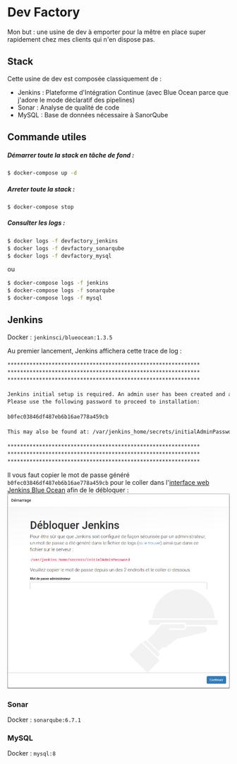 # Dev Factory

Mon but : une usine de dev à emporter pour la mêtre en place super rapidement chez mes clients qui n'en dispose pas.


## Stack

Cette usine de dev est composée classiquement de :
- Jenkins : Plateforme d'Intégration Continue (avec Blue Ocean parce que j'adore le mode déclaratif des pipelines)
- Sonar : Analyse de qualité de code
- MySQL : Base de données nécessaire à SanorQube


## Commande utiles

##### Démarrer toute la stack en tâche de fond :
```bash
$ docker-compose up -d
```

##### Arreter toute la stack :
```bash
$ docker-compose stop
```

##### Consulter les logs :
```bash
$ docker logs -f devfactory_jenkins
$ docker logs -f devfactory_sonarqube
$ docker logs -f devfactory_mysql
```
ou
```bash
$ docker-compose logs -f jenkins
$ docker-compose logs -f sonarqube
$ docker-compose logs -f mysql
```

## Jenkins
Docker : `jenkinsci/blueocean:1.3.5`

Au premier lancement, Jenkins affichera cette trace de log :
```bash
*************************************************************
*************************************************************
*************************************************************

Jenkins initial setup is required. An admin user has been created and a password generated.
Please use the following password to proceed to installation:

b0fec03846df487eb6b16ae778a459cb

This may also be found at: /var/jenkins_home/secrets/initialAdminPassword

*************************************************************
*************************************************************
*************************************************************
```

Il vous faut copier le mot de passe généré `b0fec03846df487eb6b16ae778a459cb` pour le coller dans l'[interface web Jenkins Blue Ocean](http://localhost:8000/blue) afin de le débloquer :
![Débloquer Jenkins](./images/debloquer_jenkins.png)


### Sonar
Docker : `sonarqube:6.7.1`


### MySQL
Docker : `mysql:8`
